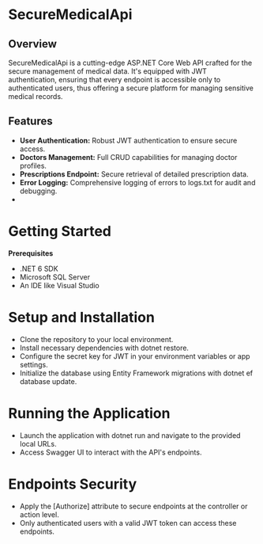 # SecureMedicalApi

## Overview
SecureMedicalApi is a cutting-edge ASP.NET Core Web API crafted for the secure management of medical data. It's equipped with JWT authentication, ensuring that every endpoint is accessible only to authenticated users, thus offering a secure platform for managing sensitive medical records.

## Features
- **User Authentication:** Robust JWT authentication to ensure secure access.
- **Doctors Management:** Full CRUD capabilities for managing doctor profiles.
- **Prescriptions Endpoint:** Secure retrieval of detailed prescription data.
- **Error Logging:** Comprehensive logging of errors to logs.txt for audit and debugging.
- 
# Getting Started
**Prerequisites**
- .NET 6 SDK
- Microsoft SQL Server
- An IDE like Visual Studio
  
# Setup and Installation
- Clone the repository to your local environment.
- Install necessary dependencies with dotnet restore.
- Configure the secret key for JWT in your environment variables or app settings.
- Initialize the database using Entity Framework migrations with dotnet ef database update.

# Running the Application
- Launch the application with dotnet run and navigate to the provided local URLs.
- Access Swagger UI to interact with the API's endpoints.
  
# Endpoints Security
- Apply the [Authorize] attribute to secure endpoints at the controller or action level.
- Only authenticated users with a valid JWT token can access these endpoints.
